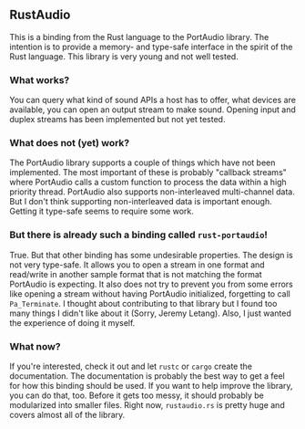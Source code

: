 ## RustAudio

This is a binding from the Rust language to the PortAudio library. The intention is to provide a memory- and type-safe interface in the spirit of the Rust language. This library is very young and not well tested.

### What works?

You can query what kind of sound APIs a host has to offer, what devices are available, you can open an output stream to make sound. Opening input and duplex streams has been implemented but not yet tested.

### What does not (yet) work?

The PortAudio library supports a couple of things which have not been implemented. The most important of these is probably "callback streams" where PortAudio calls a custom function to process the data within a high priority thread. PortAudio also supports non-interleaved multi-channel data. But I don't think supporting non-interleaved data is important enough. Getting it type-safe seems to require some work.

### But there is already such a binding called `rust-portaudio`!

True. But that other binding has some undesirable properties. The design is not very type-safe. It allows you to open a stream in one format and read/write in another sample format that is not matching the format PortAudio is expecting. It also does not try to prevent you from some errors like opening a stream without having PortAudio initialized, forgetting to call `Pa_Terminate`. I thought about contributing to that library but I found too many things I didn't like about it (Sorry, Jeremy Letang). Also, I just wanted the experience of doing it myself.

### What now?

If you're interested, check it out and let `rustc` or `cargo` create the documentation. The documentation is probably the best way to get a feel for how this binding should be used. If you want to help improve the library, you can do that, too. Before it gets too messy, it should probably be modularized into smaller files. Right now, `rustaudio.rs` is pretty huge and covers almost all of the library.

